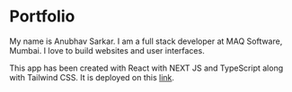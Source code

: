 # Portfolio

My name is Anubhav Sarkar. I am a full stack developer at MAQ Software, Mumbai. I love to build websites and user interfaces.

This app has been created with React with NEXT JS and TypeScript along with Tailwind CSS. It is deployed on this [link](https://anubhav7x.vercel.app).